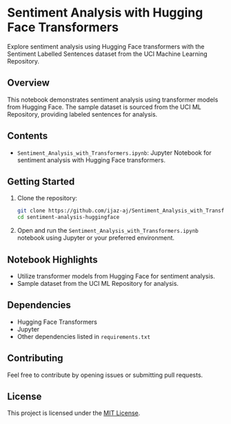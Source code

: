 # Sentiment Analysis with Hugging Face Transformers

Explore sentiment analysis using Hugging Face transformers with the Sentiment Labelled Sentences dataset from the UCI Machine Learning Repository.

## Overview

This notebook demonstrates sentiment analysis using transformer models from Hugging Face. The sample dataset is sourced from the UCI ML Repository, providing labeled sentences for analysis.

## Contents

- `Sentiment_Analysis_with_Transformers.ipynb`: Jupyter Notebook for sentiment analysis with Hugging Face transformers.

## Getting Started

1. Clone the repository:

    ```bash
    git clone https://github.com/ijaz-aj/Sentiment_Analysis_with_Transformers.git
    cd sentiment-analysis-huggingface
    ```

3. Open and run the `Sentiment_Analysis_with_Transformers.ipynb` notebook using Jupyter or your preferred environment.

## Notebook Highlights

- Utilize transformer models from Hugging Face for sentiment analysis.
- Sample dataset from the UCI ML Repository for analysis.

## Dependencies

- Hugging Face Transformers
- Jupyter
- Other dependencies listed in `requirements.txt`

## Contributing

Feel free to contribute by opening issues or submitting pull requests.

## License

This project is licensed under the [MIT License](LICENSE).
